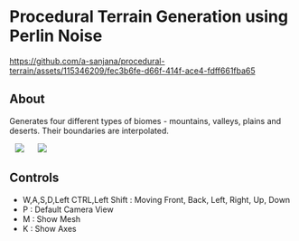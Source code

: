 # Procedural Terrain Generation using Perlin Noise

https://github.com/a-sanjana/procedural-terrain/assets/115346209/fec3b6fe-d66f-414f-ace4-fdff661fba65

## About
Generates four different types of biomes - mountains, valleys, plains and deserts. Their boundaries are interpolated.

<p>
    <img src="[Mountain](https://github.com/a-sanjana/procedural-terrain/edit/main/mountain.png)" hspace="10" >
    <img src="[Valley](https://github.com/a-sanjana/procedural-terrain/edit/main/valley.png)" hspace="10" >
</p>

## Controls
- W,A,S,D,Left CTRL,Left Shift : Moving Front, Back, Left, Right, Up, Down
- P : Default Camera View
- M : Show Mesh
- K : Show Axes
